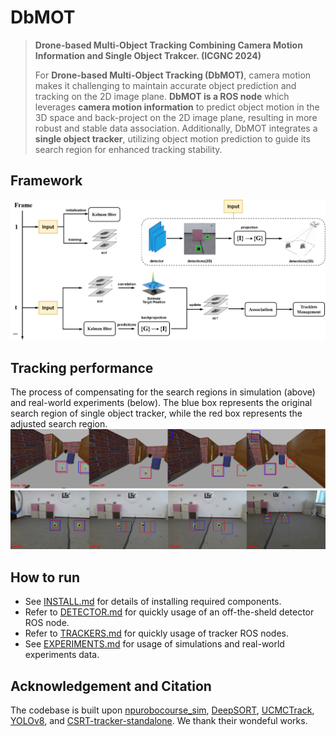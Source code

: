 # DbMOT

> **Drone-based Multi-Object Tracking Combining Camera Motion Information and Single Object Trakcer. (ICGNC 2024)**
>
> For **Drone-based Multi-Object Tracking (DbMOT)**, camera motion makes it challenging to maintain accurate object prediction and tracking on the 2D image plane. **DbMOT is a ROS node** which leverages **camera motion information** to predict object motion in the 3D space and back-project on the 2D image plane, resulting in more robust and stable data association. Additionally, DbMOT integrates a **single object tracker**, utilizing object motion prediction to guide its search region for enhanced tracking stability. 

## Framework

![framework](figs/framework.png)

## Tracking performance

The process of compensating for the search regions in simulation (above) and real-world experiments (below). The blue box represents the original search region of single object tracker, while the red box represents the adjusted search region.
![sregion_simulation](figs/sregion_simulation.png)
![sregion_realworld](figs/sregion_realworld.png)

## How to run

- See [INSTALL.md](docs/install.md) for details of installing required components.
- Refer to [DETECTOR.md](docs/detector.md) for quickly usage of an off-the-sheld detector ROS node.
- Refer to [TRACKERS.md](docs/tracker.md) for quickly usage of tracker ROS nodes.
- See [EXPERIMENTS.md](docs/experiments_data.md) for usage of simulations and real-world experiments data.

## Acknowledgement and Citation

The codebase is built upon [npurobocourse_sim](https://github.com/npu-ius-lab/npurobocourse_sim), [DeepSORT](https://github.com/shaoshengsong/DeepSORT), [UCMCTrack](https://github.com/corfyi/UCMCTrack), [YOLOv8](https://github.com/ultralytics/ultralytics), and [CSRT-tracker-standalone](https://github.com/4ndr3aR/CSRT-tracker-standalone). We thank their wondeful works.